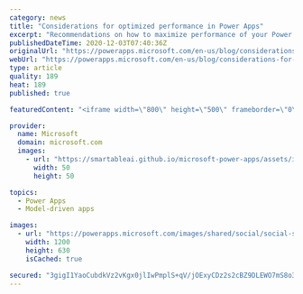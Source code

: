 ```yaml
---
category: news
title: "Considerations for optimized performance in Power Apps"
excerpt: "Recommendations on how to maximize performance of your Power Apps "
publishedDateTime: 2020-12-03T07:40:36Z
originalUrl: "https://powerapps.microsoft.com/en-us/blog/considerations-for-optimized-performance-in-power-apps/"
webUrl: "https://powerapps.microsoft.com/en-us/blog/considerations-for-optimized-performance-in-power-apps/"
type: article
quality: 189
heat: 189
published: true

featuredContent: "<iframe width=\"800\" height=\"500\" frameborder=\"0\" src=\"https://www.youtube.com/embed/jcKoqC9Vfmo\" allow=\"accelerometer; autoplay; encrypted-media; gyroscope; picture-in-picture\" allowfullscreen></iframe>"

provider:
  name: Microsoft
  domain: microsoft.com
  images:
    - url: "https://smartableai.github.io/microsoft-power-apps/assets/images/organizations/microsoft.com-50x50.jpg"
      width: 50
      height: 50

topics:
  - Power Apps
  - Model-driven apps

images:
  - url: "https://powerapps.microsoft.com/images/shared/social/social-share-post-ignite.png"
    width: 1200
    height: 630
    isCached: true

secured: "3gigI1YaoCubdkVz2vKgx0jlIwPmplS+qV/jOExyCDz2s2cBZ9DLEWO7mS8o3V1nIISx6dmWdI294KkAA+6dDIJWL1UAG+tnK9DcZVCAZ0gQ5wQ6hzh4XFGXjWxjv9IhB5tXV/jsh6x11qoDxdSKxcVO+pkRZb14IfJXHX7FBgtwMzlgbgkPB23uBFQhphfhRYHHh0phxBllZsXCKTONa3vW2OT6xaCvt3jdUZgWnCWCEX7dvqY/+jGAfa1nMBo3r229AlaS0cz70pyG7EcLwN4xCJQz90sb3z1ZhKoOvTPSw0hb+85jijvdAMoCcFFliFhYuYFBA1YY7qL3eDU8nvb6hzzaSVtnL7srOL+2JIEA4++DBFTfg6+Z1pSa1G/ALnNYe+qirC8w1KWRk/hRJbeGsoC1mZOzM0yyUa0lC5kMHzuE0mYyf9ZVTrbGdf08l8JDY70du1ap5IhOgQLbLw==;OPnLdnBcwDHDwwRXP/wjEg=="
---
```


